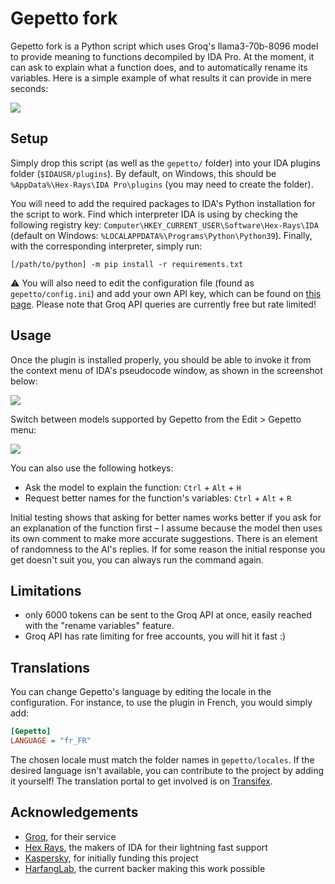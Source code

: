 # Gepetto fork

Gepetto fork is a Python script which uses Groq's llama3-70b-8096 model to provide meaning to functions decompiled
by IDA Pro. At the moment, it can ask to explain what a function does, and to automatically rename its 
variables. Here is a simple example of what results it can provide in mere seconds:

![](https://github.com/JusticeRage/Gepetto/blob/main/readme/comparison.png?raw=true)

## Setup

Simply drop this script (as well as the `gepetto/` folder) into your IDA plugins folder (`$IDAUSR/plugins`). 
By default, on Windows, this should be `%AppData%\Hex-Rays\IDA Pro\plugins` (you may need to create the folder).

You will need to add the required packages to IDA's Python installation for the script to work.
Find which interpreter IDA is using by checking the following registry key: 
`Computer\HKEY_CURRENT_USER\Software\Hex-Rays\IDA` (default on Windows: `%LOCALAPPDATA%\Programs\Python\Python39`).
Finally, with the corresponding interpreter, simply run: 

```
[/path/to/python] -m pip install -r requirements.txt
```

⚠️ You will also need to edit the configuration file (found as `gepetto/config.ini`) and add your own API key, which 
can be found on [this page](https://beta.openai.com/account/api-keys).
Please note that Groq API queries are currently free but rate limited!

## Usage

Once the plugin is installed properly, you should be able to invoke it from the context menu of IDA's pseudocode window,
as shown in the screenshot below:

![](https://github.com/JusticeRage/Gepetto/blob/main/readme/usage.png?raw=true)

Switch between models supported by Gepetto from the Edit > Gepetto menu:

![](https://github.com/JusticeRage/Gepetto/blob/main/readme/select_model.png?raw=true)

You can also use the following hotkeys:

- Ask the model to explain the function: `Ctrl` + `Alt` + `H`
- Request better names for the function's variables: `Ctrl` + `Alt` + `R`

Initial testing shows that asking for better names works better if you ask for an explanation of the function first – I
assume because the model then uses its own comment to make more accurate suggestions.
There is an element of randomness to the AI's replies. If for some reason the initial response you get doesn't suit you,
you can always run the command again.

## Limitations

- only 6000 tokens can be sent to the Groq API at once, easily reached with the "rename variables" feature.
- Groq API has rate limiting for free accounts, you will hit it fast :)


## Translations

You can change Gepetto's language by editing the locale in the configuration. For instance, to use the plugin
in French, you would simply add:

```ini
[Gepetto]
LANGUAGE = "fr_FR"
```
The chosen locale must match the folder names in `gepetto/locales`. If the desired language isn't available,
you can contribute to the project by adding it yourself! The translation portal to get involved is on 
[Transifex](https://app.transifex.com/gepetto/).

## Acknowledgements

- [Groq](https://groq.com), for their service
- [Hex Rays](https://hex-rays.com/), the makers of IDA for their lightning fast support
- [Kaspersky](https://kaspersky.com), for initially funding this project
- [HarfangLab](https://harfanglab.io/), the current backer making this work possible
